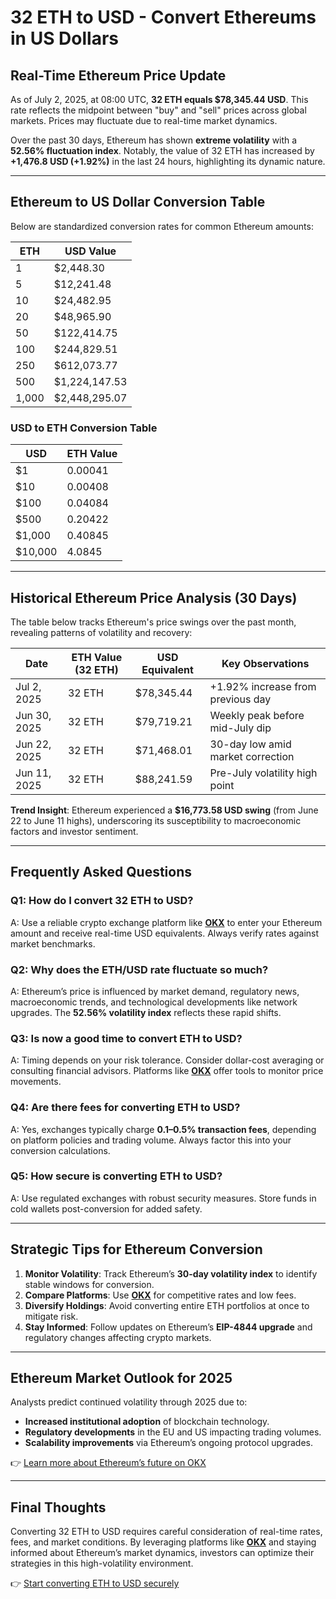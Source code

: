 # 32 ETH to USD - Convert Ethereums in US Dollars  

## Real-Time Ethereum Price Update  

As of July 2, 2025, at 08:00 UTC, **32 ETH equals $78,345.44 USD**. This rate reflects the midpoint between "buy" and "sell" prices across global markets. Prices may fluctuate due to real-time market dynamics.  

Over the past 30 days, Ethereum has shown **extreme volatility** with a **52.56% fluctuation index**. Notably, the value of 32 ETH has increased by **+1,476.8 USD (+1.92%)** in the last 24 hours, highlighting its dynamic nature.  

---

## Ethereum to US Dollar Conversion Table  

Below are standardized conversion rates for common Ethereum amounts:  

| ETH | USD Value |  
| --- | --- |  
| 1 | $2,448.30 |  
| 5 | $12,241.48 |  
| 10 | $24,482.95 |  
| 20 | $48,965.90 |  
| 50 | $122,414.75 |  
| 100 | $244,829.51 |  
| 250 | $612,073.77 |  
| 500 | $1,224,147.53 |  
| 1,000 | $2,448,295.07 |  

### USD to ETH Conversion Table  

| USD | ETH Value |  
| --- | --- |  
| $1 | 0.00041 |  
| $10 | 0.00408 |  
| $100 | 0.04084 |  
| $500 | 0.20422 |  
| $1,000 | 0.40845 |  
| $10,000 | 4.0845 |  

---

## Historical Ethereum Price Analysis (30 Days)  

The table below tracks Ethereum's price swings over the past month, revealing patterns of volatility and recovery:  

| Date | ETH Value (32 ETH) | USD Equivalent | Key Observations |  
| --- | --- | --- | --- |  
| Jul 2, 2025 | 32 ETH | $78,345.44 | +1.92% increase from previous day |  
| Jun 30, 2025 | 32 ETH | $79,719.21 | Weekly peak before mid-July dip |  
| Jun 22, 2025 | 32 ETH | $71,468.01 | 30-day low amid market correction |  
| Jun 11, 2025 | 32 ETH | $88,241.59 | Pre-July volatility high point |  

**Trend Insight**: Ethereum experienced a **$16,773.58 USD swing** (from June 22 to June 11 highs), underscoring its susceptibility to macroeconomic factors and investor sentiment.  

---

## Frequently Asked Questions  

### Q1: How do I convert 32 ETH to USD?  
A: Use a reliable crypto exchange platform like **[OKX](https://bit.ly/okx-bonus)** to enter your Ethereum amount and receive real-time USD equivalents. Always verify rates against market benchmarks.  

### Q2: Why does the ETH/USD rate fluctuate so much?  
A: Ethereum’s price is influenced by market demand, regulatory news, macroeconomic trends, and technological developments like network upgrades. The **52.56% volatility index** reflects these rapid shifts.  

### Q3: Is now a good time to convert ETH to USD?  
A: Timing depends on your risk tolerance. Consider dollar-cost averaging or consulting financial advisors. Platforms like **[OKX](https://bit.ly/okx-bonus)** offer tools to monitor price movements.  

### Q4: Are there fees for converting ETH to USD?  
A: Yes, exchanges typically charge **0.1–0.5% transaction fees**, depending on platform policies and trading volume. Always factor this into your conversion calculations.  

### Q5: How secure is converting ETH to USD?  
A: Use regulated exchanges with robust security measures. Store funds in cold wallets post-conversion for added safety.  

---

## Strategic Tips for Ethereum Conversion  

1. **Monitor Volatility**: Track Ethereum’s **30-day volatility index** to identify stable windows for conversion.  
2. **Compare Platforms**: Use **[OKX](https://bit.ly/okx-bonus)** for competitive rates and low fees.  
3. **Diversify Holdings**: Avoid converting entire ETH portfolios at once to mitigate risk.  
4. **Stay Informed**: Follow updates on Ethereum’s **EIP-4844 upgrade** and regulatory changes affecting crypto markets.  

---

## Ethereum Market Outlook for 2025  

Analysts predict continued volatility through 2025 due to:  
- **Increased institutional adoption** of blockchain technology.  
- **Regulatory developments** in the EU and US impacting trading volumes.  
- **Scalability improvements** via Ethereum’s ongoing protocol upgrades.  

👉 [Learn more about Ethereum’s future on OKX](https://bit.ly/okx-bonus)  

--- 

## Final Thoughts  

Converting 32 ETH to USD requires careful consideration of real-time rates, fees, and market conditions. By leveraging platforms like **[OKX](https://bit.ly/okx-bonus)** and staying informed about Ethereum’s market dynamics, investors can optimize their strategies in this high-volatility environment.  

👉 [Start converting ETH to USD securely](https://bit.ly/okx-bonus)